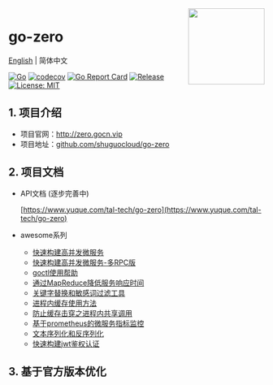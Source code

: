 <img align="right" width="150px" src="https://gitee.com/kevwan/static/raw/master/doc/images/go-zero.png">

# go-zero

[English](readme-en.md) | 简体中文

[![Go](github.com/shuguocloud/go-zero/workflows/Go/badge.svg?branch=master)](github.com/shuguocloud/go-zero/actions)
[![codecov](https://codecov.io/gh/tal-tech/go-zero/branch/master/graph/badge.svg)](https://codecov.io/gh/tal-tech/go-zero)
[![Go Report Card](https://goreportcard.com/badge/github.com/tal-tech/go-zero)](https://goreportcard.com/report/github.com/tal-tech/go-zero)
[![Release](https://img.shields.io/github/v/release/tal-tech/go-zero.svg?style=flat-square)](github.com/shuguocloud/go-zero)
[![License: MIT](https://img.shields.io/badge/License-MIT-yellow.svg)](https://opensource.org/licenses/MIT)

## 1. 项目介绍

* 项目官网：http://zero.gocn.vip
* 项目地址：[github.com/shuguocloud/go-zero](github.com/shuguocloud/go-zero)

## 2. 项目文档

* API文档 (逐步完善中)

  [https://www.yuque.com/tal-tech/go-zero](https://www.yuque.com/tal-tech/go-zero)

* awesome系列
  * [快速构建高并发微服务](doc/shorturl.md)
  * [快速构建高并发微服务-多RPC版](docs/frame/bookstore.md)
  * [goctl使用帮助](doc/goctl.md)
  * [通过MapReduce降低服务响应时间](doc/mapreduce.md)
  * [关键字替换和敏感词过滤工具](doc/keywords.md)
  * [进程内缓存使用方法](doc/collection.md)
  * [防止缓存击穿之进程内共享调用](doc/sharedcalls.md)
  * [基于prometheus的微服务指标监控](doc/metric.md)
  * [文本序列化和反序列化](doc/mapping.md)
  * [快速构建jwt鉴权认证](doc/jwt.md)

## 3. 基于官方版本优化